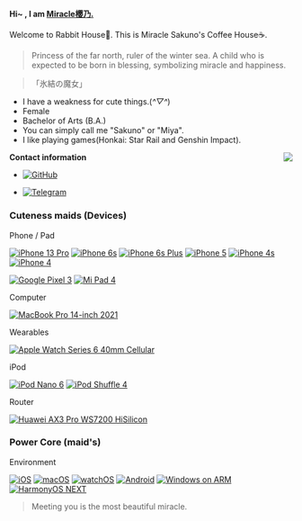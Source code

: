 #### Hi~ , I am [Miracle櫻乃.](https://github.com/Miracle-Sakuno/Miracle-Sakuno/)
Welcome to Rabbit House🐇. This is Miracle Sakuno's  Coffee House☕️.

> Princess of the far north, ruler of the winter sea.
A child who is expected to be born in blessing, symbolizing miracle and happiness.

>「氷結の魔女」

- I have a weakness for cute things.(*^▽^*)
- Female
- Bachelor of Arts (B.A.)
- You can simply call me "Sakuno" or "Miya".
- I like playing games(Honkai: Star Rail and Genshin Impact).

<img align="right" src="https://github-readme-stats.vercel.app/api?username=miracle-sakuno&show_icons=true&hide_border=true&icon_color=79dafa&title_color=ff6e96&text_color=FF75B5&custom_title=Miya.">

**Contact information**

- [![GitHub](https://img.shields.io/badge/%40Miracle櫻乃.-4F4F4F???style=for-the-badge&logo=github&logoColor=FFFFFF&labelColor=4F4F4F)](https://github.com/Miracle-Sakuno/)

- [![Telegram](https://img.shields.io/badge/%40Miya%20Profile-0088CC???style=for-the-badge&logo=telegram&logoColor=FFFFFF&labelColor=0088CC)](https://t.me/Miya_Profile)

### Cuteness maids (Devices)
Phone / Pad

[![iPhone 13 Pro](https://img.shields.io/badge/iPhone%2013%20Pro-4F4F4F?style=flat-square&logo=apple&logoColor=FFFFFF&labelColor=4F4F4F)](https://support.apple.com/kb/SP852)
[![iPhone 6s](https://img.shields.io/badge/iPhone%206s-4F4F4F?style=flat-square&logo=apple&logoColor=FFFFFF&labelColor=4F4F4F)](https://support.apple.com/kb/SP726)
[![iPhone 6s Plus](https://img.shields.io/badge/iPhone%206s%20Plus-4F4F4F?style=flat-square&logo=apple&logoColor=FFFFFF&labelColor=4F4F4F)](https://support.apple.com/kb/SP727)
[![iPhone 5](https://img.shields.io/badge/iPhone%205-4F4F4F?style=flat-square&logo=apple&logoColor=FFFFFF&labelColor=4F4F4F)](https://support.apple.com/kb/SP655)
[![iPhone 4s](https://img.shields.io/badge/iPhone%204s-4F4F4F?style=flat-square&logo=apple&logoColor=FFFFFF&labelColor=4F4F4F)](https://support.apple.com/kb/SP643)
[![iPhone 4](https://img.shields.io/badge/iPhone%204-4F4F4F?style=flat-square&logo=apple&logoColor=FFFFFF&labelColor=4F4F4F)](https://support.apple.com/kb/SP587)

[![Google Pixel 3](https://img.shields.io/badge/Google%20Pixel%203-3ddc84?style=flat-square&logo=google&logoColor=FFFFFF)](https://support.google.com/pixelphone/answer/7158570)
[![Mi Pad 4](https://img.shields.io/badge/Mi%20Pad%204-fd4900?style=flat-square&logo=xiaomi&logoColor=ffffff)](https://www.mi.com/mipad4/specs)


Computer

[![MacBook Pro 14-inch 2021](https://img.shields.io/badge/MacBook%20Pro%2014—inch%202021-4F4F4F?style=flat-square&logo=apple&logoColor=FFFFFF&labelColor=4F4F4F)](https://support.apple.com/kb/SP854)

Wearables

[![Apple Watch Series 6 40mm Cellular](https://img.shields.io/badge/Apple%20Watch%20Series%206%2040mm%20Cellular-4F4F4F?style=flat-square&logo=apple&logoColor=FFFFFF&labelColor=4F4F4F)](https://support.apple.com/kb/SP826)

iPod

[![iPod Nano 6](https://img.shields.io/badge/iPod%20Nano%206-4F4F4F?style=flat-square&logo=apple&logoColor=FFFFFF&labelColor=4F4F4F)](https://support.apple.com/kb/SP593)
[![iPod Shuffle 4](https://img.shields.io/badge/iPod%20Shuffle%204-4F4F4F?style=flat-square&logo=apple&logoColor=FFFFFF&labelColor=4F4F4F)](https://support.apple.com/kb/SP592)

Router

[![Huawei AX3 Pro WS7200 HiSilicon](https://img.shields.io/badge/Huawei%20WS7200%20HiSilicon-ff0000?style=flat-square&logo=huawei&logoColor=ffffff)](https://consumer.huawei.com/tw/routers/ax3-quad-core/)

### Power Core (maid's)
Environment

[![iOS](https://img.shields.io/badge/iOS-4F4F4F?style=flat-square&logo=apple&logoColor=FFFFFF&labelColor=4F4F4F)](https://www.apple.com/ios/)
[![macOS](https://img.shields.io/badge/macOS-4F4F4F?style=flat-square&logo=apple&logoColor=FFFFFF&labelColor=4F4F4F)](https://www.apple.com/macos/)
[![watchOS](https://img.shields.io/badge/watchOS-4F4F4F?style=flat-square&logo=apple&logoColor=FFFFFF&labelColor=4F4F4F)](https://www.apple.com/watchos/)
[![Android](https://img.shields.io/badge/Android-3ddc84?style=flat-square&logo=android&logoColor=FFFFFF)](https://www.android.com/)
[![Windows on ARM](https://img.shields.io/badge/Windows%20on%20ARM-00BBFF?style=flat-square&logo=Windows&logoColor=FFFFFF&labelColor=00BBFF)](https://www.microsoft.com/windows)
[![HarmonyOS NEXT](https://img.shields.io/badge/HarmonyOS%20NEXT-ff0000?style=flat-square&logo=huawei&logoColor=ffffff)](https://developer.huawei.com/consumer/cn/next)

> Meeting you is the most beautiful miracle.
